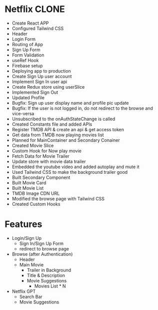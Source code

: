 # Netflix CLONE

- Create React APP
- Configured Tailwind CSS
- Header
- Login Form
- Routing of App
- Sign Up Form
- Form Validation
- useRef Hook
- Firebase setup
- Deploying app to production
- Create Sign Up user account
- Implement Sign In user api
- Create Redux store using userSlice
- Implemented Sign Out
- Updated Profile
- Bugfix: Sign up user display name and profile pic update
- Bugfix: If the user is not logged in, do not redirect to the browse and vice-versa
- Unsubscribed to the onAuthStateChange is called
- Created Constants file and added APIs
- Register TMDB API & create an api & get access token
- Get data from TMDB now playing movies list
- Planned for MainContainer and Secondary Conainer
- Created Movie Slice
- Custom Hook for Now play movie
- Fetch Data for Movie Trailer
- Update store with movie data trailer
- Embedded the youtube video and added autoplay and mute it
- Used Tailwind CSS to make the background trailer good
- Built Secondary Component
- Built Movie Card
- Built Movie List
- TMDB Image CDN URL
- Modified the browse page with Tailwind CSS
- Created Custom Hooks

# Features
- Login/Sign Up
    - Sign In/Sign Up Form
    - redirect to browse page
- Browse (after Authentication)
    - Header
    - Main Movie
        - Trailer in Background
        - Title & Description
        - Movie Suggestions
            - Movies List * N
- Netflix GPT
    - Search Bar
    - Movie Suggestions